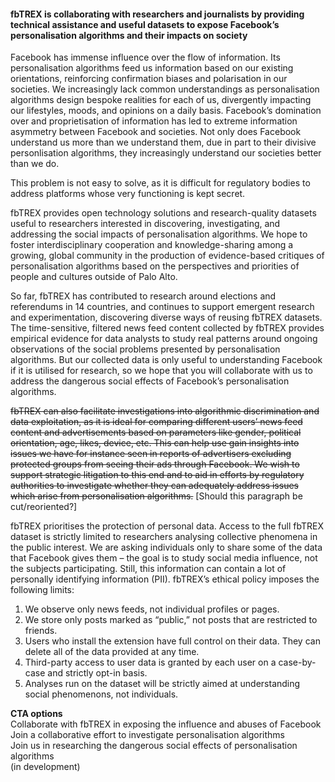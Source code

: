 #### fbTREX is collaborating with researchers and journalists by providing technical assistance and useful datasets to expose Facebook’s personalisation algorithms and their impacts on society

Facebook has immense influence over the flow of information. Its personalisation algorithms feed us information based on our existing orientations, reinforcing confirmation biases and polarisation in our societies. We increasingly lack common understandings as personalisation algorithms design bespoke realities for each of us, divergently impacting our lifestyles, moods, and opinions on a daily basis. Facebook’s domination over and proprietisation of information has led to extreme information asymmetry between Facebook and societies. Not only does Facebook understand us more than we understand them, due in part to their divisive personlisation algorithms, they increasingly understand our societies better than we do.

This problem is not easy to solve, as it is difficult for regulatory bodies to address platforms whose very functioning is kept secret.

fbTREX provides open technology solutions and research-quality datasets useful to researchers interested in discovering, investigating, and addressing the social impacts of personalisation algorithms. We hope to foster interdisciplinary cooperation and knowledge-sharing among a growing, global community in the production of evidence-based critiques of personalisation algorithms based on the perspectives and priorities of people and cultures outside of Palo Alto.

So far, fbTREX has contributed to research around elections and referendums in 14 countries, and continues to support emergent research and experimentation, discovering diverse ways of reusing fbTREX datasets. The time-sensitive, filtered news feed content collected by fbTREX provides empirical evidence for data analysts to study real patterns around ongoing observations of the social problems presented by personalisation algorithms. But our collected data is only useful to understanding Facebook if it is utilised for research, so we hope that you will collaborate with us to address the dangerous social effects of Facebook’s personalisation algorithms.

~~fbTREX can also facilitate investigations into algorithmic discrimination and data exploitation, as it is ideal for comparing different users’ news feed content and advertisements based on parameters like gender, political orientation, age, likes, device, etc. This can help use gain insights into issues we have for instance seen in reports of advertisers excluding protected groups from seeing their ads through Facebook. We wish to support strategic litigation to this end and to aid in efforts by regulatory authorities to investigate whether they can adequately address issues which arise from personalisation algorithms.~~ [Should this paragraph be cut/reoriented?]

fbTREX prioritises the protection of personal data. Access to the full fbTREX dataset is strictly limited to researchers analysing collective phenomena in the public interest. We are asking individuals only to share some of the data that Facebook gives them – the goal is to study social media influence, not the subjects participating. Still, this information can contain a lot of personally identifying information (PII). fbTREX’s ethical policy imposes the following limits:
1. We observe only news feeds, not individual profiles or pages.
2. We store only posts marked as “public,” not posts that are restricted to friends.
3. Users who install the extension have full control on their data. They can delete all of the data provided at any time.
4. Third-party access to user data is granted by each user on a case-by-case and strictly opt-in basis.
5. Analyses run on the dataset will be strictly aimed at understanding social phenomenons, not individuals.

**CTA options**\
Collaborate with fbTREX in exposing the influence and abuses of Facebook\
Join a collaborative effort to investigate personalisation algorithms\
Join us in researching the dangerous social effects of personalisation algorithms\
(in development)
